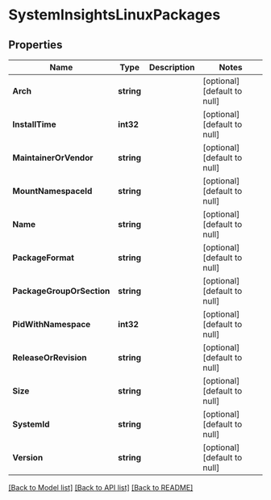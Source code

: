 # SystemInsightsLinuxPackages

## Properties
Name | Type | Description | Notes
------------ | ------------- | ------------- | -------------
**Arch** | **string** |  | [optional] [default to null]
**InstallTime** | **int32** |  | [optional] [default to null]
**MaintainerOrVendor** | **string** |  | [optional] [default to null]
**MountNamespaceId** | **string** |  | [optional] [default to null]
**Name** | **string** |  | [optional] [default to null]
**PackageFormat** | **string** |  | [optional] [default to null]
**PackageGroupOrSection** | **string** |  | [optional] [default to null]
**PidWithNamespace** | **int32** |  | [optional] [default to null]
**ReleaseOrRevision** | **string** |  | [optional] [default to null]
**Size** | **string** |  | [optional] [default to null]
**SystemId** | **string** |  | [optional] [default to null]
**Version** | **string** |  | [optional] [default to null]

[[Back to Model list]](../README.md#documentation-for-models) [[Back to API list]](../README.md#documentation-for-api-endpoints) [[Back to README]](../README.md)


